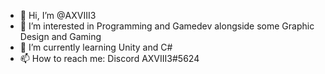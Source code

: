 - 👋 Hi, I’m @AXVIII3
- 👀 I’m interested in Programming and Gamedev alongside some Graphic Design and Gaming
- 🌱 I’m currently learning Unity and C#
- 📫 How to reach me: Discord AXVIII3#5624

<!---
AXVIII3/AXVIII3 is a ✨ special ✨ repository because its `README.md` (this file) appears on your GitHub profile.
You can click the Preview link to take a look at your changes.
--->
